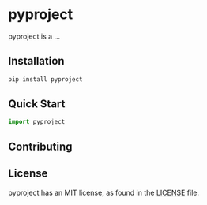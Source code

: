 # pyproject

pyproject is a ...




## Installation

```bash
pip install pyproject
```



## Quick Start

```python
import pyproject
```



## Contributing



## License

pyproject has an MIT license, as found in the [LICENSE](https://github.com/imyizhang/pyproject-template/blob/master/LICENSE) file.